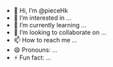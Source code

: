 - 👋 Hi, I’m @pieceHk
- 👀 I’m interested in ...
- 🌱 I’m currently learning ...
- 💞️ I’m looking to collaborate on ...
- 📫 How to reach me ...
- 😄 Pronouns: ...
- ⚡ Fun fact: ...

<!---
pieceHk/pieceHk is a ✨ special ✨ repository because its `README.md` (this file) appears on your GitHub profile.
You can click the Preview link to take a look at your changes.
--->
